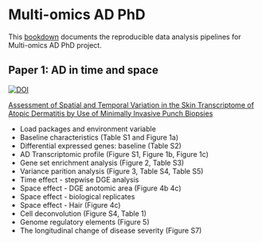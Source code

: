 # Multi-omics AD PhD

This [bookdown](https://github.com/rstudio/bookdown) documents the reproducible data analysis pipelines for Multi-omics AD PhD project.

## Paper 1: AD in time and space

[![DOI](https://zenodo.org/badge/378928145.svg)](https://zenodo.org/badge/latestdoi/378928145)

[Assessment of Spatial and Temporal Variation in the Skin Transcriptome of Atopic Dermatitis by Use of Minimally Invasive Punch Biopsies](02-AD-transcriptomics-time-space.Rmd)

* Load packages and environment variable
* Baseline characteristics (Table S1 and Figure 1a)
* Differential expressed genes: baseline (Table S2)
* AD Transcriptomic profile (Figure S1, Figure 1b, Figure 1c)
* Gene set enrichment analysis (Figure 2, Table S3)
* Variance parition analysis (Figure 3, Table S4, Table S5)
* Time effect - stepwise DGE analysis
* Space effect - DGE anotomic area (Figure 4b 4c)
* Space effect - biological replicates
* Space effect - Hair (Figure 4c)
* Cell deconvolution (Figure S4, Table 1)
* Genome regulatory elements (Figure 5)
* The longitudinal change of disease severity (Figure S7)
